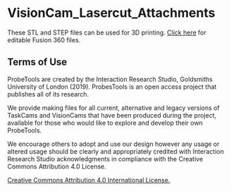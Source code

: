 # VisionCam_Lasercut_Attachments

These STL and STEP files can be used for 3D printing. [Click here](http://a360.co/2iC93qq) for editable Fusion 360 files.

## Terms of Use
 
ProbeTools are created by the Interaction Research Studio, Goldsmiths University of London (2019). ProbesTools is an open access project that publishes all of its research.  

We provide making files for all current, alternative and legacy versions of TaskCams and VisionCams that have been produced during the project, available for those who would like to explore and develop their own ProbeTools. 

We encourage others to adopt and use our design however any usage or altered usage should be clearly and appropriately credited with Interaction Research Studio acknowledgments in compliance with the Creative Commons Attribution 4.0 License.

[Creative Commons Attribution 4.0 International License.](https://creativecommons.org/licenses/by/4.0/)
